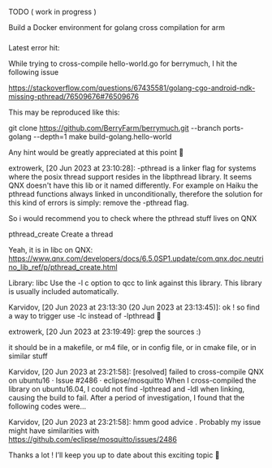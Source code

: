 
TODO ( work in progress )

Build a Docker environment for golang cross compilation for arm

###

Latest error hit:

While trying to cross-compile hello-world.go for berrymuch, I hit the following issue

https://stackoverflow.com/questions/67435581/golang-cgo-android-ndk-missing-pthread/76509676#76509676

This may be reproduced like this:

git clone https://github.com/BerryFarm/berrymuch.git --branch ports-golang --depth=1
make build-golang.hello-world


Any hint would be greatly appreciated at this point 🙂

extrowerk, [20 Jun 2023 at 23:10:28]:
-pthread is a linker flag for systems where the posix thread support resides in the libpthread library. It seems QNX doesn't have this lib or it named differently. For example on Haiku the pthread functions always linked in unconditionally, therefore the solution for this kind of errors is simply: remove the -pthread flag.

So i would recommend you to check where the pthread stuff lives on QNX

pthread_create
Create a thread

Yeah, it is in libc on QNX: https://www.qnx.com/developers/docs/6.5.0SP1.update/com.qnx.doc.neutrino_lib_ref/p/pthread_create.html

Library:
libc
Use the -l c option to qcc to link against this library. This library is usually included automatically.

Karvidov, [20 Jun 2023 at 23:13:30 (20 Jun 2023 at 23:13:45)]:
ok ! so find a way to trigger use -lc instead of -lpthread  🙂

extrowerk, [20 Jun 2023 at 23:19:49]:
grep the sources :)

it should be in a makefile, or m4 file, or in config file, or in cmake file, or in similar stuff

Karvidov, [20 Jun 2023 at 23:21:58]:
[resolved] failed to cross-compile QNX on ubuntu16 · Issue #2486 · eclipse/mosquitto
When I cross-compiled the library on ubuntu16.04, I could not find -lpthread and -ldl when linking, causing the build to fail. After a period of investigation, I found that the following codes were...

Karvidov, [20 Jun 2023 at 23:21:58]:
hmm good advice . Probably my issue might have similarities with https://github.com/eclipse/mosquitto/issues/2486

Thanks a lot ! I’ll keep you up to date about this exciting topic 🙂
